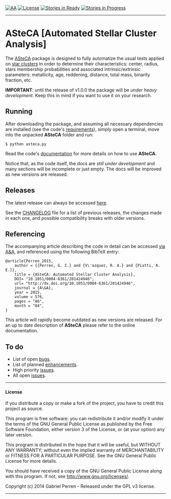 [![AA](https://goo.gl/YT7as5)][20]
[![License](http://goo.gl/38AkxE)][21]
[![Stories in Ready](https://goo.gl/Jg3mg0)][22]
[![Stories in Progress](https://goo.gl/XeAMah)][22]
________________________________________________________________________________


# ASteCA [Automated Stellar Cluster Analysis]

The [ASteCA][1] package is designed to fully automatize the usual tests
applied on [star clusters][2] in order to determine their characteristics:
center, radius, stars membership probabilities and associated
intrinsic/extrinsic parameters: metallicity, age, reddening, distance, total
mass, binarity fraction, etc.

**IMPORTANT**: until the release of v1.0.0 the package will be *under heavy
development*. Keep this in mind if you want to use it on your research.


## Running

After downloading the package, and assuming all necessary dependencies are
installed (see the code's [requirements][3]), simply open a terminal, move
into the unpacked **ASteCA** folder and run:

````
$ python asteca.py
````

Read the code's [documentation][4] for more details on how to use **ASteCA**.

Notice that, as the code itself, the docs are *still under development* and
many sections will be incomplete or just empty. The docs will be improved as
new versions are released.


## Releases

The latest release can always be accessed [here][5].

See the [CHANGELOG][6] file for a list of previous releases, the changes
made in each one, and possible compatibility breaks with older versions.


## Referencing

The accompanying article describing the code in detail can be accessed
[via A&A][7], and referenced using the following BibTeX entry:

````
@article{Perren_2015,
    author = {{Perren, G. I.} and {V\'azquez, R. A.} and {Piatti, A. E.}},
    title = {ASteCA: Automated Stellar Cluster Analysis},
    DOI= "10.1051/0004-6361/201424946",
    url= "http://dx.doi.org/10.1051/0004-6361/201424946",
    journal = {A\&A},
    year = 2015,
    volume = 576,
    pages = "A6",
    month = "04",
}
````

This article will rapidly become outdated as new versions are released. For an
up to date description of **ASteCA** please refer to the online documentation.


## To do

* List of open [bugs][8].
* List of planned [enhancements][9].
* High priority [issues][10].
* All open [issues][11].

________________________________________________________________________________
[1]: http://asteca.github.io
[2]: https://en.wikipedia.org/wiki/Star_cluster
[3]: http://asteca.readthedocs.org/en/latest/requirements.html
[4]: http://asteca.rtfd.org/
[5]: https://github.com/asteca/asteca/releases/latest
[6]: https://github.com/asteca/ASteCA/blob/master/CHANGELOG.md
[7]: http://www.aanda.org/articles/aa/abs/2015/04/aa24946-14/aa24946-14.html
[8]: https://github.com/asteca/asteca/issues?q=is%3Aopen+is%3Aissue+label%3Abug
[9]: https://github.com/asteca/asteca/issues?q=is%3Aopen+is%3Aissue+label%3Aenhancement
[10]: https://github.com/asteca/asteca/issues?q=is%3Aopen+is%3Aissue+label%3Ap%3Ahigh
[11]: https://github.com/asteca/asteca/issues


#### License

If you distribute a copy or make a fork of the project, you have to credit
this project as source.

This program is free software: you can redistribute it and/or modify it under
the terms of the GNU General Public License as published by the Free Software
Foundation, either version 3 of the License, or (at your option) any later
version.

This program is distributed in the hope that it will be useful, but WITHOUT
ANY WARRANTY; without even the implied warranty of MERCHANTABILITY or FITNESS
FOR A PARTICULAR PURPOSE. See the GNU General Public License for more details.

You should have received a copy of the GNU General Public License along with
this program. If not, see http://www.gnu.org/licenses/.

Copyright (c) 2014 Gabriel Perren - Released under the GPL v3 license.

________________________________________________________________________________
[19]: http://semver.org/
[20]: http://www.aanda.org/articles/aa/abs/2015/04/aa24946-14/aa24946-14.html
[21]: http://www.gnu.org/licenses/gpl-3.0.en.html
[22]: http://waffle.io/asteca/asteca
